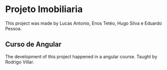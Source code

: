 # Projeto Imobiliaria

This project was made by Lucas Antonio, Enos Tetéo, Hugo Silva e Eduardo Pessoa.

## Curso de Angular

The development of this project happened in a angular course. Taught by Rodrigo Villar.

